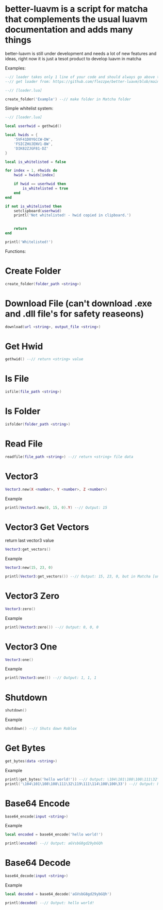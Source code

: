 # better-luavm is a script for matcha that complements the usual luavm documentation and adds many things
better-luavm is still under development and needs a lot of new features and ideas, right now it is just a tesot product to develop luavm in matcha


Examples:

```lua
--// loader takes only 1 line of your code and should always go above the provided functions
--// get loader from: https://github.com/flezzpe/better-luavm/blob/main/loader.lua

--// [loader.lua]

create_folder('Example') --// make folder in Matcha folder
```

Simple whitelist system:
```lua
--// [loader.lua]

local userhwid = gethwid()

local hwids = {
	'5VF41D0Y6CCW-DW',
	'FSICZHUJENV1-BW',
	'DIK82ZJGF81-DZ'
}

local is_whitelisted = false

for index = 1, #hwids do
	hwid = hwids[index]

	if hwid == userhwid then
		is_whitelisted = true
	end
end

if not is_whitelisted then
	setclipboard(userhwid)
	printl('Not whitelisted! - hwid copied in clipboard.')
	

	return
end

printl('Whitelisted!')
```

Functions:

# Create Folder
```lua
create_folder(folder_path <string>)
```

# Download File (can't download .exe and .dll file's for safety reaseons)
```lua
download(url <string>, output_file <string>)
```

# Get Hwid
```lua
gethwid() --// return <string> value
```

# Is File
```lua
isfile(file_path <string>)
```

# Is Folder
```lua
isfolder(folder_path <string>)
```

# Read File
```lua
readfile(file_path <string>) --// return <string> file data
```

# Vector3
```lua
Vector3.new(X <number>, Y <number>, Z <number>)
```
Example
```lua
printl(Vector3.new(0, 15, 0).Y) --// Output: 15
```

# Vector3 Get Vectors
return last vector3 value
```lua
Vector3:get_vectors()
```
Example
```lua
Vector3:new(15, 23, 0)

printl(Vector3:get_vectors()) --// Output: 15, 23, 0, but in Matcha [unknown type] [unknown type] [unknown type]
```

# Vector3 Zero
```lua
Vector3:zero()
```
Example
```lua
printl(Vector3:zero()) --// Output: 0, 0, 0
```

# Vector3 One
```lua
Vector3:one()
```
Example
```lua
printl(Vector3:one()) --// Output: 1, 1, 1
```

# Shutdown
```lua
shutdown()
```
Example
```lua
shutdown() --// Shuts down Roblox
```

# Get Bytes
```lua
get_bytes(data <string>)
```
Example
```lua
printl(get_bytes('hello world!')) --// Output: \104\101\108\108\111\32\119\111\114\108\100\33
printl('\104\101\108\108\111\32\119\111\114\108\100\33') --// Output: hello world!
```

# Base64 Encode
```lua
base64_encode(input <string>)
```
Example
```lua
local encoded = base64_encode('hello world!')

printl(encoded) --// Output: aGVsbG8gd29ybGQh
```

# Base64 Decode
```lua
base64_decode(input <string>)
```
Example
```lua
local decoded = base64_decode('aGVsbG8gd29ybGQh')

printl(decoded) --// Output: hello world!
```
